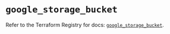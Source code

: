 # `google_storage_bucket`

Refer to the Terraform Registry for docs: [`google_storage_bucket`](https://registry.terraform.io/providers/hashicorp/google-beta/6.11.2/docs/resources/google_storage_bucket).
